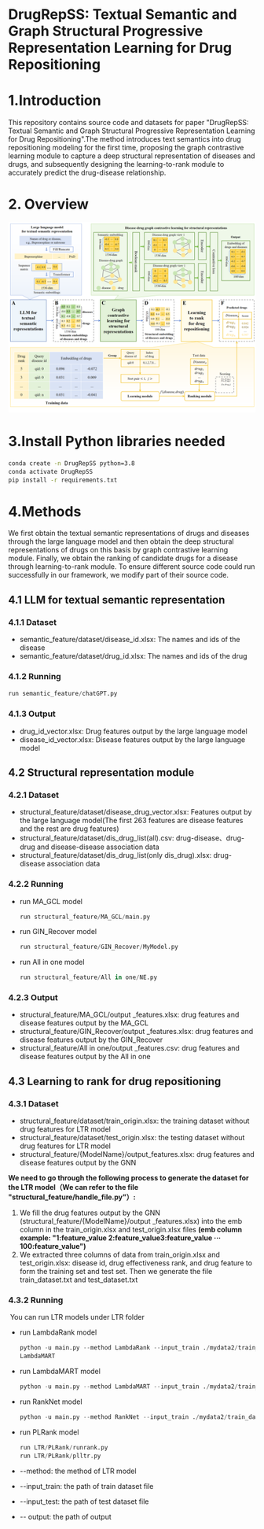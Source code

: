 # DrugRepSS: Textual Semantic and Graph Structural Progressive Representation Learning for Drug Repositioning

# 1.Introduction

This repository contains source code and datasets for paper "DrugRepSS: Textual Semantic and Graph Structural Progressive Representation Learning for Drug Repositioning".The method introduces text semantics into drug repositioning modeling for the first time, proposing the graph contrastive learning module to capture a deep structural representation of diseases and drugs, and subsequently designing the learning-to-rank module to accurately predict the drug-disease relationship.

# 2. Overview

![image](https://github.com/2020MEAI/DrugRepSS/blob/master/framework_img.png)

# 3.Install Python libraries needed

```bash
conda create -n DrugRepSS python=3.8
conda activate DrugRepSS
pip install -r requirements.txt
```

# 4.Methods

We first obtain the textual semantic representations of drugs and diseases through the large language model and then obtain the deep structural representations of drugs on this basis by graph contrastive learning module. Finally, we obtain the ranking of candidate drugs for a disease through  learning-to-rank module. To ensure different source code could run successfully in our framework, we modify part of their source code.

## 4.1 LLM for textual semantic representation

### 4.1.1 Dataset

- semantic_feature/dataset/disease_id.xlsx: The names and ids of the disease
- semantic_feature/dataset/drug_id.xlsx: The names and ids of the drug

### 4.1.2 Running

```python
run semantic_feature/chatGPT.py
```

### 4.1.3 Output

- drug_id_vector.xlsx: Drug features output by the large language model
- disease_id_vector.xlsx: Disease features output by the large language model

## 4.2 Structural representation module

### 4.2.1 Dataset

- structural_feature/dataset/disease_drug_vector.xlsx: Features output by the large language model(The first 263 features are disease features and the rest are drug features)
- structural_feature/dataset/dis_drug_list(all).csv: drug-disease、drug-drug and disease-disease association data 
- structural_feature/dataset/dis_drug_list(only dis_drug).xlsx:  drug-disease association data 

### 4.2.2 Running

- run MA_GCL model

  ```python
  run structural_feature/MA_GCL/main.py
  ```

- run GIN_Recover model

  ```python
  run structural_feature/GIN_Recover/MyModel.py
  ```

- run All in one model 

  ```python
  run structural_feature/All in one/NE.py
  ```

### 4.2.3 Output

- structural_feature/MA_GCL/output _features.xlsx: drug features and disease features output by the MA_GCL
- structural_feature/GIN_Recover/output _features.xlsx: drug features and disease features output by the GIN_Recover
- structural_feature/All in one/output _features.csv: drug features and disease features output by the All in one

## 4.3  Learning to rank for drug repositioning

### 4.3.1 Dataset

- structural_feature/dataset/train_origin.xlsx: the training dataset without drug features for LTR model
- structural_feature/dataset/test_origin.xlsx: the testing dataset without drug features for LTR model
- structural_feature/{ModelName}/output_features.xlsx: drug features and disease features output by the GNN

**We need to go through the following process to generate the dataset for the LTR model（We can refer to the file "structural_feature/handle_file.py"）:**

1. We fill the drug features output by the GNN (structural_feature/{ModelName}/output _features.xlsx) into the emb column in the train_origin.xlsx and test_origin.xlsx files **(emb column example: "1:feature_value 2:feature_value3:feature_value   ···  100:feature_value")**
2. We extracted three columns of data from train_origin.xlsx and test_origin.xlsx: disease id, drug effectiveness rank, and drug feature to form the training set and test set. Then we generate the file train_dataset.txt and test_dataset.txt

### 4.3.2 Running

​	You can run LTR models under LTR folder

- run LambdaRank model

  ```python
  python -u main.py --method LambdaRank --input_train ./mydata2/train_dataset.txt --input_test ./mydata2/test_dataset.txt --output ./resultdata/LambRank/example_LambRank_1v5.txt
  LambdaMART
  ```

- run LambdaMART model 

  ```python
  python -u main.py --method LambdaMART --input_train ./mydata2/train_dataset.txt --input_test ./mydata2/test_datset.txt --lr_LM 0.001 --output ./resultdata/LambdaMart/example_LambdaMART_1v5.txt
  ```

- run RankNet model

  ```python
  python -u main.py --method RankNet --input_train ./mydata2/train_dataset.txt --input_test ./mydata2/test_dataset.txt --output ./resultdata/example_rankNet_ran_1v1.txt
  ```

- run PLRank model

  ```python
  run LTR/PLRank/runrank.py
  run LTR/PLRank/plltr.py
  ```
  
- --method: the method of LTR model
- --input_train: the path of train dataset file
- --input_test: the path of test dataset file
- -- output: the path of output